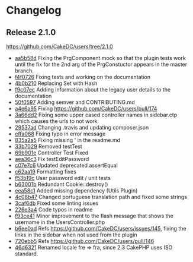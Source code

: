 Changelog
=========

Release 2.1.0
-------------

https://github.com/CakeDC/users/tree/2.1.0

 * [aa5b58d](https://github.com/CakeDC/users/commit/aa5b58d) Fixing the PrgComponent mock so that the plugin tests work until the fix for the 2nd arg of the PrgConstuctor appears in the master branch.
 * [f4f0726](https://github.com/CakeDC/users/commit/f4f0726) Fixing tests and working on the documentation
 * [4b0b210](https://github.com/CakeDC/users/commit/4b0b210) Replacing Set with Hash
 * [f9c07ec](https://github.com/CakeDC/users/commit/f9c07ec) Adding information about the legacy user details to the documentation
 * [50f0597](https://github.com/CakeDC/users/commit/50f0597) Adding semver and CONTRIBUTING.md
 * [a4e6a95](https://github.com/CakeDC/users/commit/a4e6a95) Fixing https://github.com/CakeDC/users/pull/174
 * [3a66dd2](https://github.com/CakeDC/users/commit/3a66dd2) Fixing some upper cased controller names in sidebar.ctp which causes the urls to not work
 * [29537ad](https://github.com/CakeDC/users/commit/29537ad) Changing .travis and updating composer.json
 * [effa068](https://github.com/CakeDC/users/commit/effa068) Fixing typo in error message
 * [835a2a5](https://github.com/CakeDC/users/commit/835a2a5) Fixing missing ' in the readme.md
 * [33b7029](https://github.com/CakeDC/users/commit/33b7029) Removed testTest
 * [69b901e](https://github.com/CakeDC/users/commit/69b901e) Controller Test Fixed
 * [aea36c3](https://github.com/CakeDC/users/commit/aea36c3) Fix testEditPassword
 * [c07e7c6](https://github.com/CakeDC/users/commit/c07e7c6) Updated deprecated assertEqual
 * [c62aa19](https://github.com/CakeDC/users/commit/c62aa19) Formatting fixes
 * [f53b19c](https://github.com/CakeDC/users/commit/f53b19c) User password edit / unit tests
 * [b63001b](https://github.com/CakeDC/users/commit/b63001b) Redundant Cookie::destroy()
 * [eea58c1](https://github.com/CakeDC/users/commit/eea58c1) Added missing dependency (Utils Plugin)
 * [4c08b47](https://github.com/CakeDC/users/commit/4c08b47) Changed portuguese translation path and fixed some strings
 * [3caf6db](https://github.com/CakeDC/users/commit/3caf6db) Fixed some linting issues
 * [226e3a4](https://github.com/CakeDC/users/commit/226e3a4) Code typos in readme
 * [f93ce41](https://github.com/CakeDC/users/commit/f93ce41) Minor improvement to the flash message that shows the username in the UsersController.php
 * [b6ee0ad](https://github.com/CakeDC/users/commit/b6ee0ad) Refs https://github.com/CakeDC/users/issues/145, fixing the links in the sidebar when not used from the plugin
 * [720ebb5](https://github.com/CakeDC/users/commit/720ebb5) Refs https://github.com/CakeDC/users/pull/146
 * [46d6321](https://github.com/CakeDC/users/commit/46d6321) Renamed locale fre => fra, since 2.3 CakePHP uses ISO standard.